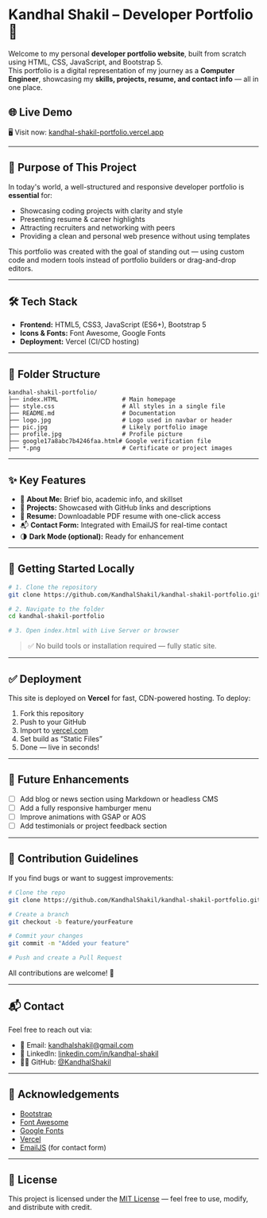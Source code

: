 # Kandhal Shakil – Developer Portfolio 🚀

Welcome to my personal **developer portfolio website**, built from scratch using HTML, CSS, JavaScript, and Bootstrap 5.  
This portfolio is a digital representation of my journey as a **Computer Engineer**, showcasing my **skills, projects, resume, and contact info** — all in one place.

## 🌐 Live Demo

🖥️ Visit now: [kandhal-shakil-portfolio.vercel.app](https://kandhal-shakil-portfolio.vercel.app/)

---

## 🎯 Purpose of This Project

In today's world, a well-structured and responsive developer portfolio is **essential** for:
- Showcasing coding projects with clarity and style
- Presenting resume & career highlights
- Attracting recruiters and networking with peers
- Providing a clean and personal web presence without using templates

This portfolio was created with the goal of standing out — using custom code and modern tools instead of portfolio builders or drag-and-drop editors.

---

## 🛠️ Tech Stack

- **Frontend:** HTML5, CSS3, JavaScript (ES6+), Bootstrap 5
- **Icons & Fonts:** Font Awesome, Google Fonts
- **Deployment:** Vercel (CI/CD hosting)

---

## 📁 Folder Structure

```
kandhal-shakil-portfolio/
├── index.HTML                  # Main homepage
├── style.css                   # All styles in a single file
├── README.md                   # Documentation
├── logo.jpg                    # Logo used in navbar or header
├── pic.jpg                     # Likely portfolio image
├── profile.jpg                 # Profile picture
├── google17a8abc7b4246faa.html# Google verification file
├── *.png                       # Certificate or project images
```


---

## ✨ Key Features

- 🧠 **About Me:** Brief bio, academic info, and skillset
- 📁 **Projects:** Showcased with GitHub links and descriptions
- 📜 **Resume:** Downloadable PDF resume with one-click access
- 📬 **Contact Form:** Integrated with EmailJS for real-time contact
- 🌗 **Dark Mode (optional):** Ready for enhancement

---

## 🚀 Getting Started Locally

```bash
# 1. Clone the repository
git clone https://github.com/KandhalShakil/kandhal-shakil-portfolio.git

# 2. Navigate to the folder
cd kandhal-shakil-portfolio

# 3. Open index.html with Live Server or browser
```

> ✅ No build tools or installation required — fully static site.

---

## ✅ Deployment

This site is deployed on **Vercel** for fast, CDN-powered hosting. To deploy:

1. Fork this repository
2. Push to your GitHub
3. Import to [vercel.com](https://vercel.com/)
4. Set build as “Static Files”
5. Done — live in seconds!

---

## 📌 Future Enhancements

- [ ] Add blog or news section using Markdown or headless CMS
- [ ] Add a fully responsive hamburger menu
- [ ] Improve animations with GSAP or AOS
- [ ] Add testimonials or project feedback section

---

## 🤝 Contribution Guidelines

If you find bugs or want to suggest improvements:

```bash
# Clone the repo
git clone https://github.com/KandhalShakil/kandhal-shakil-portfolio.git

# Create a branch
git checkout -b feature/yourFeature

# Commit your changes
git commit -m "Added your feature"

# Push and create a Pull Request
```

All contributions are welcome! 🙌

---

## 📬 Contact

Feel free to reach out via:

- 📧 Email: [kandhalshakil@gmail.com](mailto:kandhalshakil@gmail.com)
- 💼 LinkedIn: [linkedin.com/in/kandhal-shakil](https://www.linkedin.com/in/kandhal-shakil)
- 🧑‍💻 GitHub: [@KandhalShakil](https://github.com/KandhalShakil)

---

## 🙏 Acknowledgements

- [Bootstrap](https://getbootstrap.com/)
- [Font Awesome](https://fontawesome.com/)
- [Google Fonts](https://fonts.google.com/)
- [Vercel](https://vercel.com/)
- [EmailJS](https://www.emailjs.com/) (for contact form)

---

## 📄 License

This project is licensed under the [MIT License](LICENSE) — feel free to use, modify, and distribute with credit.
